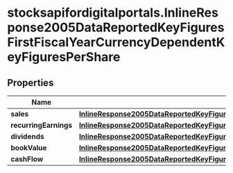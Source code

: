 # stocksapifordigitalportals.InlineResponse2005DataReportedKeyFiguresFirstFiscalYearCurrencyDependentKeyFiguresPerShare

## Properties

Name | Type | Description | Notes
------------ | ------------- | ------------- | -------------
**sales** | [**InlineResponse2005DataReportedKeyFiguresFirstFiscalYearCurrencyDependentKeyFiguresPerShareSales**](InlineResponse2005DataReportedKeyFiguresFirstFiscalYearCurrencyDependentKeyFiguresPerShareSales.md) |  | [optional] 
**recurringEarnings** | [**InlineResponse2005DataReportedKeyFiguresFirstFiscalYearCurrencyDependentKeyFiguresPerShareRecurringEarnings**](InlineResponse2005DataReportedKeyFiguresFirstFiscalYearCurrencyDependentKeyFiguresPerShareRecurringEarnings.md) |  | [optional] 
**dividends** | [**InlineResponse2005DataReportedKeyFiguresFirstFiscalYearCurrencyDependentKeyFiguresPerShareDividends**](InlineResponse2005DataReportedKeyFiguresFirstFiscalYearCurrencyDependentKeyFiguresPerShareDividends.md) |  | [optional] 
**bookValue** | [**InlineResponse2005DataReportedKeyFiguresFirstFiscalYearCurrencyDependentKeyFiguresPerShareBookValue**](InlineResponse2005DataReportedKeyFiguresFirstFiscalYearCurrencyDependentKeyFiguresPerShareBookValue.md) |  | [optional] 
**cashFlow** | [**InlineResponse2005DataReportedKeyFiguresFirstFiscalYearCurrencyDependentKeyFiguresPerShareCashFlow**](InlineResponse2005DataReportedKeyFiguresFirstFiscalYearCurrencyDependentKeyFiguresPerShareCashFlow.md) |  | [optional] 



